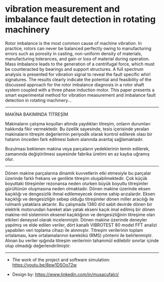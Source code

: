 # vibration measurement and imbalance fault detection in rotating machinery

Rotor imbalance is the most common cause of machine vibration. In practice, rotors can never be balanced perfectly owing to manufacturing errors such as porosity in casting,
non-uniform density of materials, manufacturing tolerances, and gain or loss of material during operation. Mass imbalance leads to the generation of a centrifugal force, which must be counteracted by bearings and support structures. A full spectrum analysis is presented for vibration signal to reveal the fault specific whirl signatures. The results clearly indicate the potential and feasibility of the discussed approach for the rotor imbalance diagnosis in a rotor shaft system coupled with a three phase induction motor. This paper presents a smart experimental method for vibration measurement and imbalance fault detection in rotating machinery...

_______________________________________________________________________________________________________________________________________________________________________

MAKİNA BAKIMINDA TİTREŞİM

Makinaların çalışma koşulları altında yaydıkları titreşim, onların durumları hakkında fikir vermektedir. Bu özellik sayesinde, tesis içerisinde yeralan makinaların titreşim değerlerinin periyodik olarak kontrol edilerek olası bir hatanın önceden fark edilmesi bakım alanında avantaj sağlamaktadır.

Bozulması beklenen makina veya parçaların yedeklerinin temin edilerek, zamanında değiştirilmesi sayesinde fabrika üretimi en az kayba uğramış olur.

_______________________________________________________________________________________________________________________________________________________________________

Dönen makine parçalarına dinamik kuvvetlerin etki etmesiyle bu parçalar üzerinde farklı frekans ve genlikte titreşim oluşabilmektedir. Çok küçük boyuttaki titreşimler rezonansa neden olurken büyük boyutlu titreşimler gürültünün oluşmasına neden olmaktadır. Dönen makine üzerinde eksen kaçıklığı ve dengesizlik ihmal edilemeyecek öneme sahip arızalardır. Eksen kaçıklığı ve dengesizliğin sebep olduğu titreşimler dönen miller aracılığı ile rulmanlı yataklara aktarılır. Bu çalışmada 1380 d/d sabit devirde dönen bir elektrik motorundan hareket alan yatak ekseni kaçık imal edilmiş bir dönen makine-mil sisteminin eksenel kaçıklığının ve dengesizliğinin titreşime olan etkileri deneysel olarak incelenmiştir. Dönen makine üzerinde deneyler yapılmış ve elde edilen veriler, dört kanallı VIBROTEST 80 model FFT analizi yapabilen veri toplama cihazı ile alınmıştır. Titreşim verilerinin toplam ortalaması, kare ortalamalarının karekökü (RMS) yöntemi ile belirlenmiştir. Alınan bu veriler ışığında titreşim verilerinin tahammül edilebilir sınırlar içinde olup olmadığı değerlendirilmiştir.

_______________________________________________________________________________________________________________________________________________________________________

- The work of the project and software simulation: https://youtu.be/8pw1DSOo72w

- Design by: https://www.linkedin.com/in/musacufalci/


